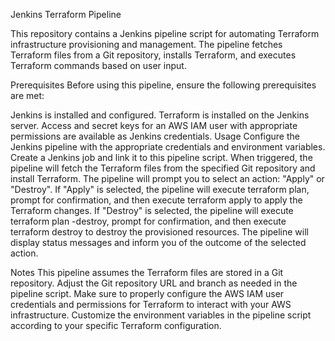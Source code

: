 Jenkins Terraform Pipeline

This repository contains a Jenkins pipeline script for automating Terraform infrastructure provisioning and management. The pipeline fetches Terraform files from a Git repository, installs Terraform, and executes Terraform commands based on user input.

Prerequisites
Before using this pipeline, ensure the following prerequisites are met:

Jenkins is installed and configured.
Terraform is installed on the Jenkins server.
Access and secret keys for an AWS IAM user with appropriate permissions are available as Jenkins credentials.
Usage
Configure the Jenkins pipeline with the appropriate credentials and environment variables.
Create a Jenkins job and link it to this pipeline script.
When triggered, the pipeline will fetch the Terraform files from the specified Git repository and install Terraform.
The pipeline will prompt you to select an action: "Apply" or "Destroy".
If "Apply" is selected, the pipeline will execute terraform plan, prompt for confirmation, and then execute terraform apply to apply the Terraform changes.
If "Destroy" is selected, the pipeline will execute terraform plan -destroy, prompt for confirmation, and then execute terraform destroy to destroy the provisioned resources.
The pipeline will display status messages and inform you of the outcome of the selected action.

Notes
This pipeline assumes the Terraform files are stored in a Git repository. Adjust the Git repository URL and branch as needed in the pipeline script.
Make sure to properly configure the AWS IAM user credentials and permissions for Terraform to interact with your AWS infrastructure.
Customize the environment variables in the pipeline script according to your specific Terraform configuration.